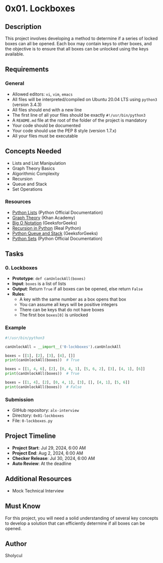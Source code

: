 # 0x01. Lockboxes

## Description
This project involves developing a method to determine if a series of locked boxes can all be opened. Each box may contain keys to other boxes, and the objective is to ensure that all boxes can be unlocked using the keys available.

## Requirements
### General
- Allowed editors: `vi`, `vim`, `emacs`
- All files will be interpreted/compiled on Ubuntu 20.04 LTS using `python3` (version 3.4.3)
- All files should end with a new line
- The first line of all your files should be exactly `#!/usr/bin/python3`
- A `README.md` file at the root of the folder of the project is mandatory
- Your code should be documented
- Your code should use the PEP 8 style (version 1.7.x)
- All your files must be executable

## Concepts Needed
- Lists and List Manipulation
- Graph Theory Basics
- Algorithmic Complexity
- Recursion
- Queue and Stack
- Set Operations

### Resources
- [Python Lists](https://docs.python.org/3/tutorial/datastructures.html#more-on-lists) (Python Official Documentation)
- [Graph Theory](https://www.khanacademy.org/computing/computer-science/algorithms#graph-representation) (Khan Academy)
- [Big O Notation](https://www.geeksforgeeks.org/analysis-of-algorithms-set-1-asymptotic-analysis/) (GeeksforGeeks)
- [Recursion in Python](https://realpython.com/python-recursion/) (Real Python)
- [Python Queue and Stack](https://www.geeksforgeeks.org/stack-in-python/) (GeeksforGeeks)
- [Python Sets](https://docs.python.org/3/tutorial/datastructures.html#sets) (Python Official Documentation)

## Tasks

### 0. Lockboxes
- **Prototype**: `def canUnlockAll(boxes)`
- **Input**: `boxes` is a list of lists
- **Output**: Return `True` if all boxes can be opened, else return `False`
- **Rules**:
  - A key with the same number as a box opens that box
  - You can assume all keys will be positive integers
  - There can be keys that do not have boxes
  - The first box `boxes[0]` is unlocked

### Example
```python
#!/usr/bin/python3

canUnlockAll = __import__('0-lockboxes').canUnlockAll

boxes = [[1], [2], [3], [4], []]
print(canUnlockAll(boxes))  # True

boxes = [[1, 4, 6], [2], [0, 4, 1], [5, 6, 2], [3], [4, 1], [6]]
print(canUnlockAll(boxes))  # True

boxes = [[1, 4], [2], [0, 4, 1], [3], [], [4, 1], [5, 6]]
print(canUnlockAll(boxes))  # False
```

### Submission
- GitHub repository: `alx-interview`
- Directory: `0x01-lockboxes`
- File: `0-lockboxes.py`

## Project Timeline
- **Project Start**: Jul 29, 2024, 6:00 AM
- **Project End**: Aug 2, 2024, 6:00 AM
- **Checker Release**: Jul 30, 2024, 6:00 AM
- **Auto Review**: At the deadline

## Additional Resources
- Mock Technical Interview

## Must Know
For this project, you will need a solid understanding of several key concepts to develop a solution that can efficiently determine if all boxes can be opened.

## Author
Sholycul
